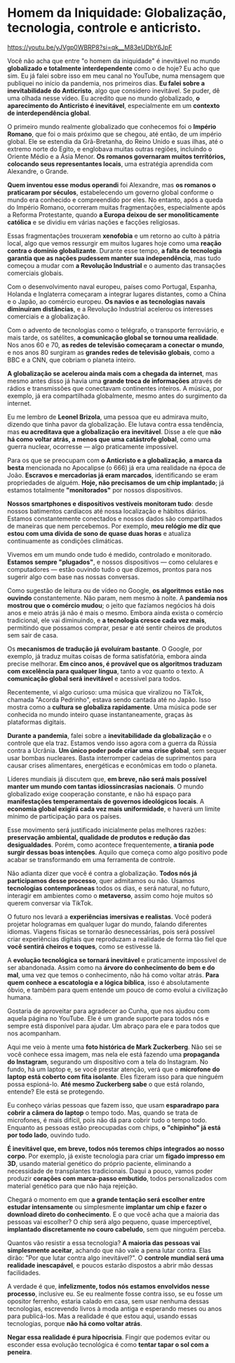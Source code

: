 
# <a name="_5qhpiypxvi7"></a>**Homem da Iniquidade: Globalização, tecnologia, controle e anticristo.**
<https://youtu.be/yJVgp0WBRP8?si=qk__M83eUDbY6JpF>

Você não acha que entre "o homem da iniquidade" é inevitável no mundo **globalizado e totalmente interdependente** como o de hoje? Eu acho que sim. Eu já falei sobre isso em meu canal no YouTube, numa mensagem que publiquei no início da pandemia, nos primeiros dias. **Eu falei sobre a inevitabilidade do Anticristo**, algo que considero inevitável. Se puder, dê uma olhada nesse vídeo. Eu acredito que no mundo globalizado, **o aparecimento do Anticristo é inevitável**, especialmente em um **contexto de interdependência global**.

O primeiro mundo realmente globalizado que conhecemos foi o **Império Romano**, que foi o mais próximo que se chegou, até então, de um império global. Ele se estendia da Grã-Bretanha, do Reino Unido e suas ilhas, até o extremo norte do Egito, e englobava muitas outras regiões, incluindo o Oriente Médio e a Ásia Menor. **Os romanos governaram muitos territórios, colocando seus representantes locais**, uma estratégia aprendida com Alexandre, o Grande.

**Quem inventou esse modus operandi** foi Alexandre, mas **os romanos o praticaram por séculos**, estabelecendo um governo global conforme o mundo era conhecido e compreendido por eles. No entanto, após a queda do Império Romano, ocorreram muitas fragmentações, especialmente após a Reforma Protestante, quando **a Europa deixou de ser monoliticamente católica** e se dividiu em várias nações e facções religiosas.

Essas fragmentações trouxeram **xenofobia** e um retorno ao culto à pátria local, algo que vemos ressurgir em muitos lugares hoje como uma **reação contra o domínio globalizante**. Durante esse tempo, **a falta de tecnologia garantia que as nações pudessem manter sua independência**, mas tudo começou a mudar com **a Revolução Industrial** e o aumento das transações comerciais globais.

Com o desenvolvimento naval europeu, países como Portugal, Espanha, Holanda e Inglaterra começaram a integrar lugares distantes, como a China e o Japão, ao comércio europeu. **Os navios e as tecnologias navais diminuíram distâncias**, e a Revolução Industrial acelerou os interesses comerciais e a globalização.

Com o advento de tecnologias como o telégrafo, o transporte ferroviário, e mais tarde, os satélites, **a comunicação global se tornou uma realidade**. Nos anos 60 e 70, **as redes de televisão começaram a conectar o mundo**, e nos anos 80 surgiram as **grandes redes de televisão globais**, como a BBC e a CNN, que cobriam o planeta inteiro.

**A globalização se acelerou ainda mais com a chegada da internet**, mas mesmo antes disso já havia uma **grande troca de informações** através de rádios e transmissões que conectavam continentes inteiros. A música, por exemplo, já era compartilhada globalmente, mesmo antes do surgimento da internet.

Eu me lembro de **Leonel Brizola**, uma pessoa que eu admirava muito, dizendo que tinha pavor da globalização. Ele lutava contra essa tendência, mas **eu acreditava que a globalização era inevitável**. Disse a ele que **não há como voltar atrás, a menos que uma catástrofe global**, como uma guerra nuclear, ocorresse — algo praticamente impossível.

Para os que se preocupam com **o Anticristo e a globalização**, **a marca da besta** mencionada no Apocalipse (o 666) já era uma realidade na época de João. **Escravos e mercadorias já eram marcados**, identificando se eram propriedades de alguém. **Hoje, não precisamos de um chip implantado**; já estamos totalmente **"monitorados"** por nossos dispositivos.

**Nossos smartphones e dispositivos vestíveis monitoram tudo**: desde nossos batimentos cardíacos até nossa localização e hábitos diários. Estamos constantemente conectados e nossos dados são compartilhados de maneiras que nem percebemos. Por exemplo, **meu relógio me diz que estou com uma dívida de sono de quase duas horas** e atualiza continuamente as condições climáticas.

Vivemos em um mundo onde tudo é medido, controlado e monitorado. **Estamos sempre "plugados"**, e nossos dispositivos — como celulares e computadores — estão ouvindo tudo o que dizemos, prontos para nos sugerir algo com base nas nossas conversas.

Como sugestão de leitura ou de vídeo no Google, **os algoritmos estão nos ouvindo** constantemente. Não param, nem mesmo à noite. A **pandemia nos mostrou que o comércio mudou**; o jeito que fazíamos negócios há dois anos e meio atrás já não é mais o mesmo. Embora ainda exista o comércio tradicional, ele vai diminuindo, e **a tecnologia cresce cada vez mais**, permitindo que possamos comprar, pesar e até sentir cheiros de produtos sem sair de casa.

Os **mecanismos de tradução já evoluíram bastante**. O Google, por exemplo, já traduz muitas coisas de forma satisfatória, embora ainda precise melhorar. **Em cinco anos, é provável que os algoritmos traduzam com excelência para qualquer língua**, tanto a voz quanto o texto. A **comunicação global será inevitável** e acessível para todos.

Recentemente, vi algo curioso: uma música que viralizou no TikTok, chamada "Acorda Pedrinho", estava sendo cantada até no Japão. Isso mostra como a **cultura se globaliza rapidamente**. Uma música pode ser conhecida no mundo inteiro quase instantaneamente, graças às plataformas digitais.

**Durante a pandemia**, falei sobre a **inevitabilidade da globalização** e o controle que ela traz. Estamos vendo isso agora com a guerra da Rússia contra a Ucrânia. **Um único poder pode criar uma crise global**, sem sequer usar bombas nucleares. Basta interromper cadeias de suprimentos para causar crises alimentares, energéticas e econômicas em todo o planeta.

Líderes mundiais já discutem que, **em breve, não será mais possível manter um mundo com tantas idiossincrasias nacionais**. O mundo globalizado exige cooperação constante, e não há espaço para **manifestações temperamentais de governos ideológicos locais**. A **economia global exigirá cada vez mais uniformidade**, e haverá um limite mínimo de participação para os países.

Esse movimento será justificado inicialmente pelas melhores razões: **preservação ambiental, qualidade de produtos e redução das desigualdades**. Porém, como acontece frequentemente, **a tirania pode surgir dessas boas intenções**. Aquilo que começa como algo positivo pode acabar se transformando em uma ferramenta de controle.

Não adianta dizer que você é contra a globalização. **Todos nós já participamos desse processo**, quer admitamos ou não. Usamos **tecnologias contemporâneas** todos os dias, e será natural, no futuro, interagir em ambientes como o **metaverso**, assim como hoje muitos só querem conversar via TikTok.

O futuro nos levará a **experiências imersivas e realistas**. Você poderá projetar hologramas em qualquer lugar do mundo, falando diferentes idiomas. Viagens físicas se tornarão desnecessárias, pois será possível criar experiências digitais que reproduzam a realidade de forma tão fiel que **você sentirá cheiros e toques**, como se estivesse lá.

A **evolução tecnológica se tornará inevitável** e praticamente impossível de ser abandonada. Assim como na **árvore do conhecimento do bem e do mal**, uma vez que temos o conhecimento, não há como voltar atrás. **Para quem conhece a escatologia e a lógica bíblica**, isso é absolutamente óbvio, e também para quem entende um pouco de como evolui a civilização humana.

Gostaria de aproveitar para agradecer ao Cunha, que nos ajudou com aquela página no YouTube. Ele é um grande suporte para todos nós e sempre está disponível para ajudar. Um abraço para ele e para todos que nos acompanham.

Aqui me veio à mente uma **foto histórica de Mark Zuckerberg**. Não sei se você conhece essa imagem, mas nela ele está fazendo uma **propaganda do Instagram**, segurando um dispositivo com a tela do Instagram. No fundo, há um laptop e, se você prestar atenção, verá que o **microfone do laptop está coberto com fita isolante**. Eles fizeram isso para que ninguém possa espioná-lo. **Até mesmo Zuckerberg sabe** o que está rolando, entende? Ele está se protegendo.

Eu conheço várias pessoas que fazem isso, que usam **esparadrapo para cobrir a câmera do laptop** o tempo todo. Mas, quando se trata de microfones, é mais difícil, pois não dá para cobrir tudo o tempo todo. Enquanto as pessoas estão preocupadas com chips, **o "chipinho" já está por todo lado**, ouvindo tudo.

**É inevitável que, em breve, todos nós teremos chips integrados ao nosso corpo**. Por exemplo, já existe tecnologia para criar um **fígado impresso em 3D**, usando material genético do próprio paciente, eliminando a necessidade de transplantes tradicionais. Daqui a pouco, vamos poder produzir **corações com marca-passo embutido**, todos personalizados com material genético para que não haja rejeição.

Chegará o momento em que **a grande tentação será escolher entre estudar intensamente** ou simplesmente **implantar um chip e fazer o download direto do conhecimento**. E o que você acha que a maioria das pessoas vai escolher? O chip será algo pequeno, quase imperceptível, **implantado discretamente no couro cabeludo**, sem que ninguém perceba.

Quantos vão resistir a essa tecnologia? **A maioria das pessoas vai simplesmente aceitar**, achando que não vale a pena lutar contra. Elas dirão: "Por que lutar contra algo inevitável?". O **controle mundial será uma realidade inescapável**, e poucos estarão dispostos a abrir mão dessas facilidades.

A verdade é que, **infelizmente, todos nós estamos envolvidos nesse processo**, inclusive eu. Se eu realmente fosse contra isso, se eu fosse um opositor ferrenho, estaria calado em casa, sem usar nenhuma dessas tecnologias, escrevendo livros à moda antiga e esperando meses ou anos para publicá-los. Mas a realidade é que estou aqui, usando essas tecnologias, porque **não há como voltar atrás**.

**Negar essa realidade é pura hipocrisia**. Fingir que podemos evitar ou esconder essa evolução tecnológica é como **tentar tapar o sol com a peneira**.
